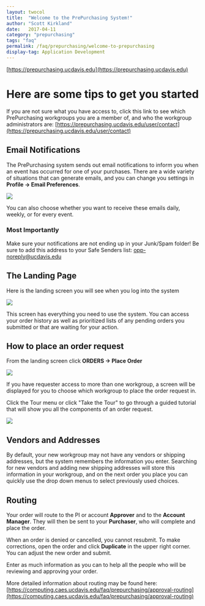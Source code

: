 ```yaml
---
layout: twocol
title:  "Welcome to the PrePurchasing System!"
author: "Scott Kirkland"
date:   2017-04-11
category: "prepurchasing"
tags: "faq"
permalink: /faq/prepurchasing/welcome-to-prepurchasing
display-tag: Application Development
---
```


[https://prepurchasing.ucdavis.edu](https://prepurchasing.ucdavis.edu)

# Here are some tips to get you started

If you are not sure what you have access to, click this link to see which PrePurchasing workgroups you are a member of, and who the workgroup administrators are: [https://prepurchasing.ucdavis.edu/user/contact](https://prepurchasing.ucdavis.edu/user/contact)

## Email Notifications

The PrePurchasing system sends out email notifications to inform you when an event has occurred for one of your purchases. There are a wide variety of situations that can generate emails, and you can change you settings in **Profile -> Email Preferences**.

![](https://i.embed.ly/1/image?url=http%3A%2F%2Fucdavis.github.io%2FPurchasing%2Fimages%2Ffaq%2FEmailPreferences.JPG&key=afea23f29e5a4f63bd166897e3dc72df)

You can also choose whether you want to receive these emails daily, weekly, or for every event.

### Most Importantly

Make sure your notifications are not ending up in your Junk/Spam folder! Be sure to add this address to your Safe Senders list: opp-noreply@ucdavis.edu

## The Landing Page

Here is the landing screen you will see when you log into the system

![](https://i.embed.ly/1/image?url=http%3A%2F%2Fucdavis.github.io%2FPurchasing%2Fimages%2Ffaq%2FLandingPage.JPG&key=afea23f29e5a4f63bd166897e3dc72df)

This screen has everything you need to use the system. You can access your order history as well as prioritized lists of any pending orders you submitted or that are waiting for your action.

## How to place an order request

From the landing screen click **ORDERS -> Place Order**

![](https://i.embed.ly/1/image?url=http%3A%2F%2Fucdavis.github.io%2FPurchasing%2Fimages%2Ffaq%2FMenuPlaceOrder.JPG&key=afea23f29e5a4f63bd166897e3dc72df)

If you have requester access to more than one workgroup, a screen will be displayed for you to choose which workgroup to place the order request in.

Click the Tour menu or click "Take the Tour" to go through a guided tutorial that will show you all the components of an order request.

![](https://i.embed.ly/1/image?url=http%3A%2F%2Fucdavis.github.io%2FPurchasing%2Fimages%2Ffaq%2FTourButtons.png&key=afea23f29e5a4f63bd166897e3dc72df)

## Vendors and Addresses

By default, your new workgroup may not have any vendors or shipping addresses, but the system remembers the information you enter. Searching for new vendors and adding new shipping addresses will store this information in your workgroup, and on the next order you place you can quickly use the drop down menus to select previously used choices.

## Routing

Your order will route to the PI or account **Approver** and to the **Account Manager**. They will then be sent to your **Purchaser**,  who will complete and place the order.

When an order is denied or cancelled, you cannot resubmit. To make corrections, open the order and click **Duplicate** in the upper right corner. You can adjust the new order and submit.

Enter as much information as you can to help all the people who will be reviewing and approving your order.

More detailed information about routing may be found here: [https://computing.caes.ucdavis.edu/faq/prepurchasing/approval-routing](https://computing.caes.ucdavis.edu/faq/prepurchasing/approval-routing)
